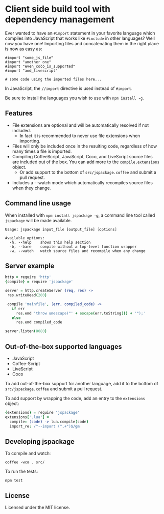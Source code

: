 Client side build tool with dependency management
=================================================

Ever wanted to have an `#import` statement in your favorite language which
compiles into JavaScript that works like `#include` in other languages?
Well now you have one! Importing files and concatenating them in the right
place is now as easy as:

    #import "some_js_file"
    #import "another_one"
    #import "even_coco_is_supported"
    #import "and_livescript"
    
    # some code using the imported files here...
    
In JavaScript, the `//import` directive is used instead of `#import`.  

Be sure to install the languages you wish to use with `npm install -g`.

## Features

* File extensions are optional and will be automatically resolved if not
  included.
  - In fact it is recommended to never use file extensions when importing.
* Files will only be included once in the resulting code, regardless of how
  many times a file is imported.
* Compiling CoffeeScript, JavaScript, Coco, and LiveScript source files are
  included out of the box.  You can add more to the `compile.extensions`
  object.
  - Or add support to the bottom of `src/jspackage.coffee` and submit a pull
    request.
* Includes a --watch mode which automatically recompiles source files when
  they change.
  
## Command line usage

When installed with `npm install jspackage -g`, a command line tool called
`jspackage` will be made available.

```
Usage: jspackage input_file [output_file] [options]

Available options:
  -h, --help    shows this help section
  -b, --bare    compile without a top-level function wrapper
  -w, --watch   watch source files and recompile when any change
```

## Server example

```coffee
http = require 'http'
{compile} = require 'jspackage'

server = http.createServer (req, res) ->
 res.writeHead(200)

 compile 'mainfile', (err, compiled_code) ->
   if err
     res.end 'throw unescape("' + escape(err.toString()) + '");'
   else
     res.end compiled_code

server.listen(8080)
```

## Out-of-the-box supported languages

 * JavaScript
 * Coffee-Script
 * LiveScript
 * Coco

To add out-of-the-box support for another language, add it to the bottom of
`src/jspackage.coffee` and submit a pull request.

To add support by wrapping the code, add an entry to the `extensions`
object:

```coffee
{extensions} = require 'jspackage'
extensions['.lua'] =
  compile: (code) -> lua.compile(code)
  import_re: /^--import (".+")$/gm
```

## Developing jspackage

To compile and watch:

    coffee -wco . src/

To run the tests:

    npm test
    
## License

Licensed under the MIT license.
